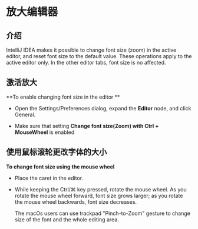 # 放大编辑器


## 介绍
IntelliJ IDEA makes it possible to change font size (zoom) in the active editor, and reset font size to the default value. These operations apply to the active editor only. In the other editor tabs, font size is no affected.

## 激活放大
**To enable changing font size in the editor
**
*  Open the Settings/Preferences dialog, expand the **Editor** node, and click General.

*  Make sure that setting **Change font size(Zoom) with Ctrl + MouseWheel** is enabled

## 使用鼠标滚轮更改字体的大小
**To change font size using the mouse wheel**
* Place the caret in the editor.

* While keeping the Ctrl/⌘ key pressed, rotate the mouse wheel. As you rotate the mouse wheel forward, font size grows larger; as you rotate the mouse wheel backwards, font size decreases.

  The macOs users can use trackpad "Pinch-to-Zoom" gesture to change size of the font and the whole editing area.